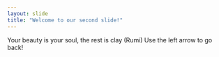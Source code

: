 ```yaml
---
layout: slide
title: "Welcome to our second slide!"
---
```

Your beauty is your soul, the rest is clay (Rumi)
Use the left arrow to go back!

